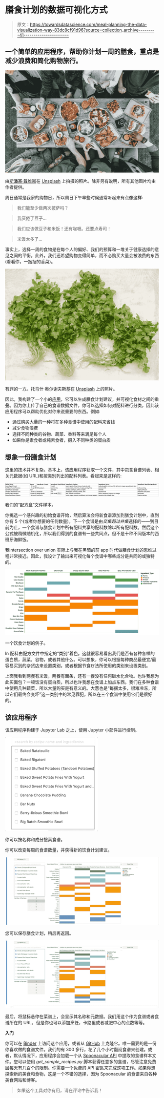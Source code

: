 # 膳食计划的数据可视化方式

> 原文：<https://towardsdatascience.com/meal-planning-the-data-visualization-way-83dc8cf91d96?source=collection_archive---------41----------------------->

## 一个简单的应用程序，帮助你计划一周的膳食，重点是减少浪费和简化购物旅行。

![](img/549a7aa93a7976f526634af29516933a.png)

由[斯潘塞·戴维斯](https://unsplash.com/@spencerdavis?utm_source=unsplash&utm_medium=referral&utm_content=creditCopyText)在 [Unsplash](https://unsplash.com/s/photos/meal?utm_source=unsplash&utm_medium=referral&utm_content=creditCopyText) 上拍摄的照片。除非另有说明，所有其他图片均由作者提供。

周日通常是我家的购物日，所以周日下午早些时候通常听起来有点像这样:

> 我们能至少做两次披萨吗？

> 我厌倦了豆子…

> 我们应该做豆子和米饭！还有咖喱。还要点寿司！

> 米饭太多了…

事实上，选择一周的食物是在每个人的偏好、我们的预算和一堆关于健康选择的意见之间的平衡。此外，我们还希望购物变得简单，而不必购买大量会被浪费的东西(看看你，一捆捆的香菜)。

![](img/34929396db1e910289c1a889a41b42eb.png)

有罪的一方。托马什·奥尔谢夫斯基在 [Unsplash](https://unsplash.com/s/photos/coriander?utm_source=unsplash&utm_medium=referral&utm_content=creditCopyText) 上的照片。

因此，我构建了一个小的[应用](https://mybinder.org/v2/gh/MattJBritton/MealPlanner/master?urlpath=lab/tree/app.ipynb)，它可以生成膳食计划建议，并可视化食材之间的重叠。因为你上传了自己的食谱数据文件，你可以选择如何对配料进行分类，因此该应用程序可以帮助优化对你来说重要的东西。例如:

*   通过购买大量的一种将在多种食谱中使用的配料来省钱
*   减少食物浪费
*   选择不同种类的谷物、蔬菜、香料等来满足每个人
*   如果你是素食者或纯素食者，摄入不同种类的蛋白质

## 想象一份膳食计划

这里的技术并不复杂。基本上，该应用程序获取一个文件，其中包含食谱列表、相关元数据(如 URL)和按类别列出的配料列表。看起来是这样的:

![](img/fd8d5c966a7858d17e68cf5d4410fb55.png)

我们的“配方盒”文件样本。

你挑选一个感兴趣的初始食谱开始，然后算法会将新食谱添加到膳食计划中，直到你有 5 个(或者你想要的任何数量)。下一个食谱是由*交集超过并集*选择的——到目前为止，一个食谱与膳食计划中所有配料共享的配料数除以所有配料数。然后这个公式被稍微随机化，所以我们得到的食谱有一些共同点，但不是十种不同版本的西班牙海鲜饭。

我intersection over union 实际上与我在黑暗的前 app 时代做膳食计划的思维过程非常接近。因此，我设计了输出来可视化每个食谱中哪些成分是共同的或独特的。

![](img/485b0a6203325fc6121d425e5b3a26c0.png)

一个饮食计划的例子。

In 配料由配方文件中指定的“类别”着色。这就很容易看出我们是否有各种各样的蛋白质，蔬菜，谷物，或者其他什么。可以想象，你可以根据每种商品最便宜/最容易买到的杂货店来设置类别，或者根据节食疗法所使用的类别来设置类别。

上面我看到两餐有米饭，两餐有面条，还有一餐没有任何碳水化合物。也许我想为此买面包？一顿饭没有蛋白质，所以也许我想在食谱上加点东西。我们在多种食谱中使用几种蔬菜，所以大量购买是有意义的。大葱也是“每捆太多，很难冷冻，所以它们最终会变坏”这一类别中的常见罪犯，所以在三个食谱中使用它们是很好的。

## 该应用程序

该应用程序构建于 Jupyter Lab 之上，使用 Jupyter 小部件进行控制。

![](img/77f7bb50ad33d52b6af2bb9f259f7561.png)

你可以按名称和成分搜索食谱。

你可以改变每周的食谱数量，并获得新的饮食计划建议。

![](img/b1d8e3a1a409dafa909899c0a3b6a528.png)

您可以保存膳食计划，稍后再返回。

![](img/7e447e01ebd37138c66e8c8074c40922.png)

最后，将鼠标悬停在菜谱上，会显示其名称和元数据。我们用这个作为食谱或者食谱所在的 URL，但是你也可以添加烹饪，卡路里或者减肥中心的点数等等。

**入门**

你可以在 [Binder](https://mybinder.org/v2/gh/MattJBritton/MealPlanner/master?urlpath=lab/tree/app.ipynb) 上访问这个应用，或者从 [GitHub](https://github.com/MattJBritton/MealPlanner) 上克隆它。唯一需要的是一份你喜欢做的食谱文件。我们的有 300 多行，花了几个小时翻阅食谱来创建。或者，默认情况下，应用程序会加载一个从 [Spoonacular API](https://spoonacular.com/food-api) 中提取的食谱样本文件。您可以使用 *get_sample_recipes.py* 脚本获得任意多的食谱，尽管注意免费层每天有几百个的限制。你需要一个免费的 API 密匙来完成这项工作。如果你想探索新的美食和食物，这是一个不错的选择，因为 Spoonacular 的食谱来自各种美食网站和博客。

> 如果这个工具对你有用，请在评论中告诉我！